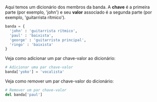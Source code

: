 Aqui temos um dicionário dos membros da banda. A **chave** é a primeira parte (por exemplo, 'john') e seu **valor** associado é a segunda parte (por exemplo, 'guitarrista rítmico').

```python
banda = {   
  'john' : 'guitarrista rítmico',   
  'paul' : 'baixista',   
  'george' : 'guitarrista principal',   
  'ringo' : 'baixista'     
}
```

Veja como adicionar um par chave-valor ao dicionário:

```python
# Adicionar uma par chave-valor 
banda['yoko'] = 'vocalista'
```

Veja como remover um par chave-valor do dicionário:

```python
# Remover um par chave-valor
del banda['paul']
```
